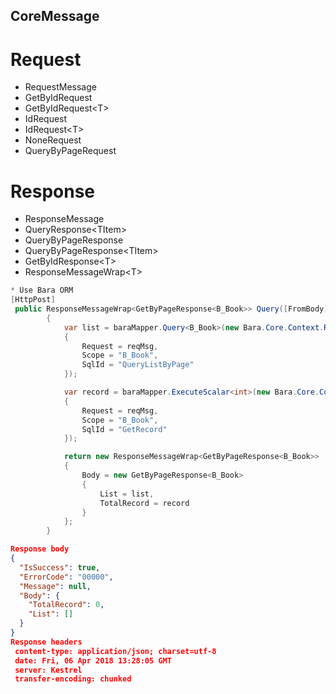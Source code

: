 ## CoreMessage
# Request
- RequestMessage
- GetByIdRequest
- GetByIdRequest&lt;T&gt;
- IdRequest
- IdRequest&lt;T&gt;
- NoneRequest
- QueryByPageRequest

# Response
- ResponseMessage
- QueryResponse&lt;TItem&gt;
- QueryByPageResponse
- QueryByPageResponse&lt;TItem&gt;
- GetByIdResponse&lt;T&gt;
- ResponseMessageWrap&lt;T&gt;

```c# 
* Use Bara ORM
[HttpPost]
 public ResponseMessageWrap<GetByPageResponse<B_Book>> Query([FromBody]QueryRequest reqMsg)
        {
            var list = baraMapper.Query<B_Book>(new Bara.Core.Context.RequestContext
            {
                Request = reqMsg,
                Scope = "B_Book",
                SqlId = "QueryListByPage"
            });

            var record = baraMapper.ExecuteScalar<int>(new Bara.Core.Context.RequestContext
            {
                Request = reqMsg,
                Scope = "B_Book",
                SqlId = "GetRecord"
            });

            return new ResponseMessageWrap<GetByPageResponse<B_Book>>
            {
                Body = new GetByPageResponse<B_Book>
                {
                    List = list,
                    TotalRecord = record
                }
            };
        }
```

```json
Response body
{
  "IsSuccess": true,
  "ErrorCode": "00000",
  "Message": null,
  "Body": {
    "TotalRecord": 0,
    "List": []
  }
}
Response headers
 content-type: application/json; charset=utf-8 
 date: Fri, 06 Apr 2018 13:28:05 GMT 
 server: Kestrel 
 transfer-encoding: chunked 
```
